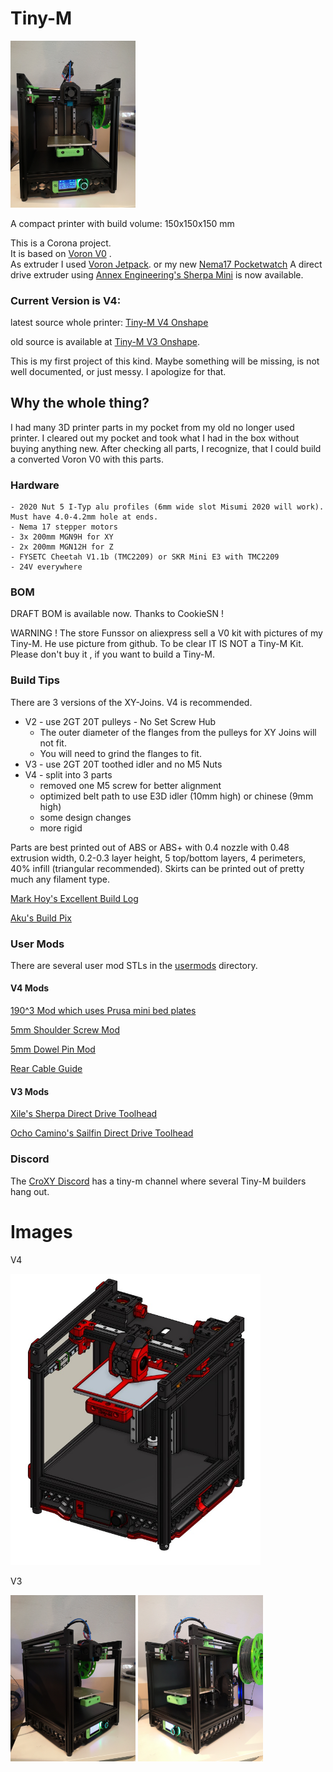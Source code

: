 # Tiny-M

<img src="images/build_p1.jpg" width="200">

A compact printer with build volume: 150x150x150 mm

This is a Corona project.  
It is based on [Voron V0](https://github.com/VoronDesign/Voron-0) .  
As extruder I used [Voron Jetpack](https://github.com/VoronDesign/Jetpack-Extruder).
or my new [Nema17 Pocketwatch](https://github.com/gsl12/VoronUsers/tree/master/printer_mods/GSL12/pocketwatch_nema17)
A direct drive extruder using [Annex Engineering's Sherpa Mini](https://github.com/Annex-Engineering/Sherpa_Mini-Extruder) is now available.

### Current Version is V4:  

latest source whole printer:  [Tiny-M V4 Onshape](https://cad.onshape.com/documents/1523b676d2485ac19dbd60ec/w/d40ca3d72ed1f4079efb6497/e/a8deb399653e35f8f0a5baa5)

old source is available at [Tiny-M V3 Onshape](https://cad.onshape.com/documents/d2a24a4147c3d522115f6ea5/w/d8f44be5c0a081fbf527e154/e/debb6c2779e27f86389232d5).

This is my first project of this kind. Maybe something will be missing, is not well documented, or just messy. I apologize for that.

## Why the whole thing?

I had many 3D printer parts in my pocket from my old no longer used printer. 
I cleared out my pocket and took what I had in the box without buying anything new.
After checking all parts, I recognize, that I could build a converted Voron V0 with this parts.

### Hardware

    - 2020 Nut 5 I-Typ alu profiles (6mm wide slot Misumi 2020 will work).  Must have 4.0-4.2mm hole at ends.
    - Nema 17 stepper motors
    - 3x 200mm MGN9H for XY
    - 2x 200mm MGN12H for Z
    - FYSETC Cheetah V1.1b (TMC2209) or SKR Mini E3 with TMC2209
    - 24V everywhere

### BOM
DRAFT BOM is available now. Thanks to CookieSN !

WARNING ! The store Funssor on aliexpress sell a V0 kit with pictures of my Tiny-M. He use picture from github. To be clear IT IS NOT a Tiny-M Kit. Please don't buy it , if you want to build a Tiny-M.

### Build Tips
There are 3 versions of the XY-Joins.  V4 is recommended.

- V2 - use 2GT 20T pulleys - No Set Screw Hub
    - The outer diameter of the flanges from the pulleys for XY Joins will not fit.
    - You will need to grind the flanges to fit.
- V3 - use 2GT 20T toothed idler and no M5 Nuts
- V4 - split into 3 parts
    - removed one M5 screw for better alignment
    - optimized belt path to use E3D idler (10mm high) or chinese (9mm high)
    - some design changes
    - more rigid

Parts are best printed out of ABS or ABS+ with 0.4 nozzle with 0.48 extrusion width, 0.2-0.3 layer height, 5 top/bottom layers, 4 perimeters, 40% infill (triangular recommended).  Skirts can be printed out of pretty much any filament type.

[Mark Hoy's Excellent Build Log](https://github.com/mark-hoy/tiny-m-build)

[Aku's Build Pix](https://photos.google.com/share/AF1QipNcXcmM3RKy_vv-VFk4SFu25SVPCTLMsn6qd6mMj0eABvdKW5LyGL7gtdgspUF8wQ?key=Z04wNVNHN2dNYWpYLUVPYXBGT1JfNFBaMF9ObUNB)

### User Mods
There are several user mod STLs in the [usermods](https://github.com/gsl12/Tiny-M/tree/master/usermods) directory.

#### V4 Mods
[190^3 Mod which uses Prusa mini bed plates](https://github.com/gsl12/Tiny-M/tree/master/usermods/190mm_prusa_mini_mod)

[5mm Shoulder Screw Mod](https://github.com/gsl12/Tiny-M/tree/master/usermods/shoulder_screw_mod)

[5mm Dowel Pin Mod](https://github.com/gsl12/Tiny-M/tree/master/usermods/5mm_idler_pins)

[Rear Cable Guide](https://github.com/gsl12/Tiny-M/tree/master/usermods/rear_cable_guide)

#### V3 Mods
[Xile's Sherpa Direct Drive Toolhead](https://github.com/Annex-Engineering/Sherpa_Mini-Extruder/tree/master/Toolheads/Xile_Tiny_M)

[Ocho Camino's Sailfin Direct Drive Toolhead](https://github.com/CroXY3D/Sailfin-Extruder)

### Discord

The [CroXY Discord](https://discord.gg/tmZkjWs) has a tiny-m channel where several Tiny-M builders hang out.


# Images

V4  

<img src="images/CAD_V4.jpg" width="400"> 

V3  

<img src="images/build_p2.jpg" width="200"> <img src="images/build_p3.jpg" width="200">



